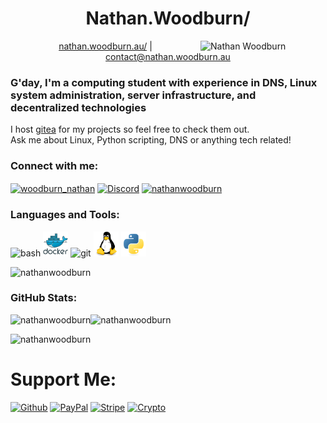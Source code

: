 <h1 align="center">Nathan.Woodburn/</h1>
<img align=right src="https://nathan.woodburn.au/assets/img/nathanwoodburn.jpeg" alt="Nathan Woodburn" width="200" />
<p align="center"><a href="https://nathan.woodburn.au/" target="_blank">nathan.woodburn.au/</a> | <a href="mailto:contact@nathan.woodburn.au" target="_blank">contact@nathan.woodburn.au</a></p>

### G'day, I'm a computing student with experience in DNS, Linux system administration, server infrastructure, and decentralized technologies

I host [gitea](https://git.woodburn.au/) for my projects so feel free to check them out.  
Ask me about Linux, Python scripting, DNS or anything tech related!

### Connect with me:
<p align="left">
<a href="https://twitter.com/woodburn_nathan" target="blank"><img align="center" src="https://raw.githubusercontent.com/rahuldkjain/github-profile-readme-generator/master/src/images/icons/Social/twitter.svg" alt="woodburn_nathan" height="30" width="40" /></a>
<a href="https://l.woodburn.au/discord" target="blank"><img align="center" src="https://raw.githubusercontent.com/rahuldkjain/github-profile-readme-generator/master/src/images/icons/Social/discord.svg" alt="Discord" height="30" width="40" /></a>
<a href="https://linkedin.com/in/nathanwoodburn" target="blank"><img align="center" src="https://raw.githubusercontent.com/rahuldkjain/github-profile-readme-generator/master/src/images/icons/Social/linked-in-alt.svg" alt="nathanwoodburn" height="30" width="40" /></a>
</p>

### Languages and Tools:
<p align="left"> <img src="https://www.vectorlogo.zone/logos/gnu_bash/gnu_bash-icon.svg" alt="bash" width="40" height="40"/> <img src="https://raw.githubusercontent.com/devicons/devicon/master/icons/docker/docker-original-wordmark.svg" alt="docker" width="40" height="40"/> <img src="https://www.vectorlogo.zone/logos/git-scm/git-scm-icon.svg" alt="git" width="40" height="40"/> <img src="https://raw.githubusercontent.com/devicons/devicon/master/icons/linux/linux-original.svg" alt="linux" width="40" height="40"/> <img src="https://raw.githubusercontent.com/devicons/devicon/master/icons/python/python-original.svg" alt="python" width="40" height="40"/> </p>

<p><img src="https://github-readme-stats.vercel.app/api/top-langs?username=nathanwoodburn&show_icons=true&theme=dark&locale=en&layout=donut&hide=html,css,javascript" alt="nathanwoodburn" /></p>


### GitHub Stats:

<p><img align="left" src="https://github-readme-stats.vercel.app/api?username=nathanwoodburn&show_icons=true&theme=dark&locale=en" alt="nathanwoodburn" /><img src="https://github-readme-streak-stats.herokuapp.com/?user=nathanwoodburn&theme=dark" alt="nathanwoodburn" /></p>


<p align="left"><img src="https://github-profile-trophy.vercel.app/?username=nathanwoodburn&theme=matrix" alt="nathanwoodburn" /></p>


# Support Me:

[![Github](https://img.shields.io/badge/Github-181717?style=for-the-badge&logo=github&logoColor=white)](https://github.com/sponsors/Nathanwoodburn) 
[![PayPal](https://img.shields.io/badge/PayPal-00457C?style=for-the-badge&logo=paypal&logoColor=white)](https://paypal.me/nathanwoodburn) 
[![Stripe](https://img.shields.io/badge/Stripe-008CDD?style=for-the-badge&logo=stripe&logoColor=white)](https://donate.stripe.com/8wM6pv0VD08Xe408ww) 
[![Crypto](https://img.shields.io/badge/Crypto-000000?style=for-the-badge&logo=bitcoin&logoColor=white)](https://nathan.woodburn.au/donate) 